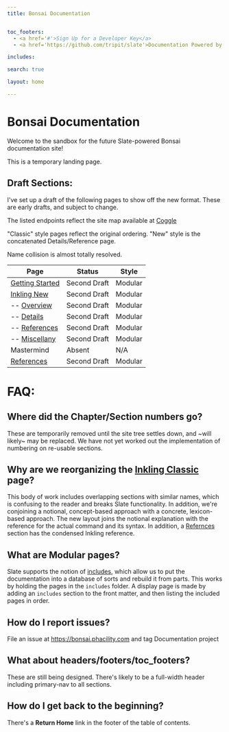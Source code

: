 ```yaml
---
title: Bonsai Documentation


toc_footers:
  - <a href='#'>Sign Up for a Developer Key</a>
  - <a href='https://github.com/tripit/slate'>Documentation Powered by Slate</a>

includes:

search: true

layout: home

---
```


# Bonsai Documentation

Welcome to the sandbox for the future Slate-powered Bonsai documentation site!

<aside class="notice">
This is a temporary landing page.
</aside>

## Draft Sections:

I've set up a draft of the following pages to show off the new format. These are early drafts, and subject to change.

The listed endpoints reflect the site map available at [Coggle](https://coggle.it/diagram/V_RLZO99g4VT4gaT/e87816a3386a4dcf961fcd2df53621233acaf8c1f3c0e2c735189ae0b0d4c90c)

"Classic" style pages reflect the original ordering. "New" style is the concatenated Details/Reference page.

Name collision is almost totally resolved.

| Page     | Status        | Style |
|----------|---------------|-------|
[Getting Started][1] | Second Draft | Modular
[Inkling New][3] | Second Draft | Modular
-- [Overview][11] | Second Draft | Modular
-- [Details][12] | Second Draft | Modular
-- [References][13] | Second Draft | Modular
-- [Miscellany][14] | Second Draft | Modular
Mastermind | Absent | N/A
[References][4] | Second Draft | Modular

# FAQ:

## Where did the **Chapter/Section** numbers go?

These are temporarily removed until the site tree settles down, and ~will likely~ may be replaced. We have not yet worked out the implementation of numbering on re-usable sections.

## Why are we reorganizing the [Inkling Classic][2] page?

This body of work includes overlapping sections with similar names, which is confusing to the reader and breaks Slate functionality. In addition, we're conjoining a notional, concept-based approach with a concrete, lexicon-based approach. The new layout joins the notional explanation with the reference for the actual command and its syntax. In addition, a [Refernces][4] section has the condensed Inkling reference.

## What are Modular pages?

Slate supports the notion of [includes][6], which allow us to put the documentation into a database of sorts and rebuild it from parts. This works by holding the pages in the `includes` folder. A display page is made by adding an `includes` section to the front matter, and then listing the included pages in order.

## How do I report issues?

File an issue at https://bonsai.phacility.com and tag Documentation project

## What about headers/footers/toc_footers?

These are still being designed. There's likely to be a full-width header including primary-nav to all sections.

## How do I get back to the beginning?

There's a **Return Home** link in the footer of the table of contents.

[1]: /getting_started.html "Getting Started"
[2]: /inkling_classic.html "Classic Inkling"
[3]: /inkling_everything.html "New Inkling"
[4]: /reference_everything.html "Anaconda CLI instructions"
[5]: /cli_reference.html "CLI Reference"
[6]: https://github.com/lord/slate/wiki/Using-Includes "Using Includes: Slate Documentation"
[11]: /inkling.html#overview
[12]: /inkling.html#details
[13]: /inkling.html#inkling-reference
[14]: /inkling.html#inkling-miscellany

